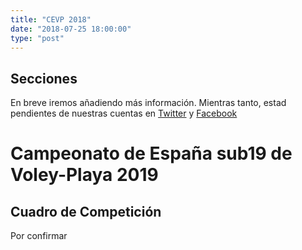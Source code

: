 ```yaml
---
title: "CEVP 2018"
date: "2018-07-25 18:00:00"
type: "post"
---
```


<aside>
<h2>Secciones</h2>

<p>En breve iremos añadiendo más información. Mientras tanto, estad
pendientes de nuestras cuentas en <a
href="https://www.twitter.com/advmiguelturra">Twitter</a> y <a
href="https://www.facebook.com/advmiguelturra">Facebook</a></p>

<!--
<p><a href="#cuadro-de-competición">Cuadro de Competición</a></p>
<p><a href="#participantes">Participantes</a></p>
<p><a href="#resultados">Resultados</a></p>
<p><a href="#fotos">Fotos</a></p>
<p><a href="#streaming">Streaming</a></p>
<p><a href="#instalaciones">Instalaciones</a></p>
<p><a href="#colaboradores">Colaboradores</a></p>
-->
</aside>

# Campeonato de España sub19 de Voley-Playa 2019

<!-- ![Cartel del Campeonato](cartel-cevp2019.jpg) -->


## Cuadro de Competición

Por confirmar
<!-- [![icono](http://www.advmiguelturra.org/logos/pdficon.png) Cuadro Sub 19 Masculino](http://rfevb.com/RFEVB/Files/vplaya/cevp/sub19_clubes/2018/sub19m.pdf) -->

